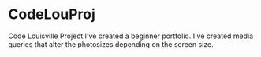# CodeLouProj
Code Louisville Project
I've created a beginner portfolio. I've created media queries that alter the photosizes depending on the screen size.
